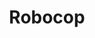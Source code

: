 ---
title: "Robocop"

year: 1987

director: "Paul Verhoeven"

summary: "A robot made from the remains of dead cop cleans up detroit of the future"

comment: "This frankensteinian 80s action classic has been described as the perfect movie (seriously). It feels very unlikely, but it might actually be true."

video: "https://media.giphy.com/media/v1.Y2lkPTc5MGI3NjExd2Q1ZjEyZ3hxM3RwcGg0eDV1Y21xbWhoc21idDBqYmpibGc4enVwbSZlcD12MV9pbnRlcm5hbF9naWZfYnlfaWQmY3Q9Zw/KDEIKGUrdMYbrNF62H/giphy.mp4"

image: "https://media.giphy.com/media/KDEIKGUrdMYbrNF62H/giphy.gif"

imdb: "https://www.imdb.com/title/tt0093870/"

quotes:
  - "I'd buy that for a dollar!"
  - "Bitches, leave!"
  - "Your move, Creep."
  - "Just give me my fucking phone call."
---